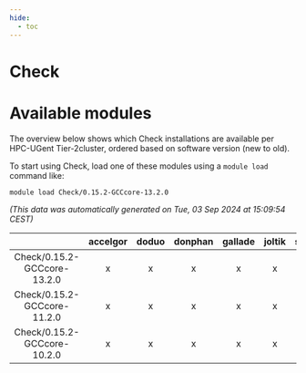 ```yaml
---
hide:
  - toc
---
```


Check
=====

# Available modules


The overview below shows which Check installations are available per HPC-UGent Tier-2cluster, ordered based on software version (new to old).

To start using Check, load one of these modules using a `module load` command like:

```shell
module load Check/0.15.2-GCCcore-13.2.0
```

*(This data was automatically generated on Tue, 03 Sep 2024 at 15:09:54 CEST)*  

| |accelgor|doduo|donphan|gallade|joltik|shinx|skitty|
| :---: | :---: | :---: | :---: | :---: | :---: | :---: | :---: |
|Check/0.15.2-GCCcore-13.2.0|x|x|x|x|x|-|x|
|Check/0.15.2-GCCcore-11.2.0|x|x|x|x|x|x|x|
|Check/0.15.2-GCCcore-10.2.0|x|x|x|x|x|-|x|
